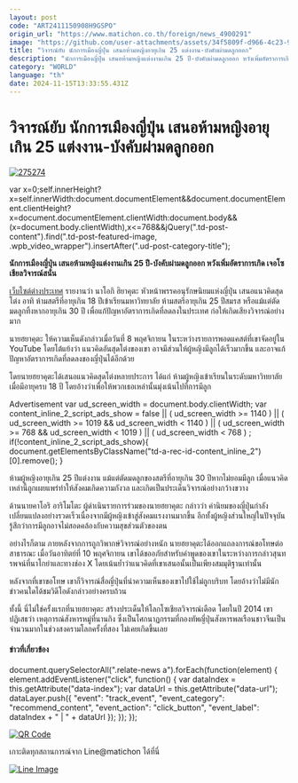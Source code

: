 ```yaml
---
layout: post
code: "ART2411150908H9GSPO"
origin_url: "https://www.matichon.co.th/foreign/news_4900291"
image: "https://github.com/user-attachments/assets/34f5809f-d966-4c23-98db-cc411e555b8b"
title: "วิจารณ์ยับ นักการเมืองญี่ปุ่น เสนอห้ามหญิงอายุเกิน 25 แต่งงาน-บังคับผ่ามดลูกออก"
description: "นักการเมืองญี่ปุ่น เสนอห้ามหญิงแต่งงานเกิน 25 ปี-บังคับผ่ามดลูกออก หวังเพิ่มอัตราการเกิด เจอโซเชียลวิจารณ์สนั่น"
category: "WORLD"
language: "th"
date: 2024-11-15T13:33:55.431Z
---
```


# วิจารณ์ยับ นักการเมืองญี่ปุ่น เสนอห้ามหญิงอายุเกิน 25 แต่งงาน-บังคับผ่ามดลูกออก

[![](https://www.matichon.co.th/wp-content/uploads/2024/11/275274.jpg "275274")](https://www.matichon.co.th/wp-content/uploads/2024/11/275274.jpg)

var x=0;self.innerHeight?x=self.innerWidth:document.documentElement&&document.documentElement.clientHeight?x=document.documentElement.clientWidth:document.body&&(x=document.body.clientWidth),x<=768&&jQuery(".td-post-content").find(".td-post-featured-image, .wpb\_video\_wrapper").insertAfter(".ud-post-category-title");

**นักการเมืองญี่ปุ่น เสนอห้ามหญิงแต่งงานเกิน 25 ปี-บังคับผ่ามดลูกออก หวังเพิ่มอัตราการเกิด เจอโซเชียลวิจารณ์สนั่น**

[เว็บไซต์ต่างประเทศ](https://mustsharenews.com/politician-japan-uterus/) รายงานว่า นาโอกิ ฮิยาคุตะ หัวหน้าพรรคอนุรักษนิยมแห่งญี่ปุ่น เสนอแนวคิดสุดโต่ง อาทิ ห้ามสตรีที่อายุเกิน 18 ปีเข้าเรียนมหาวิทยาลัย ห้ามสตรีอายุเกิน 25 ปีสมรส หรือแม้แต่ตัดมดลูกทิ้งหากอายุเกิน 30 ปี เพื่อแก้ปัญหาอัตราการเกิดที่ลดลงในประเทศ ก่อให้เกิดเสียงวิจารณ์อย่างมาก

นายฮยาคุตะ ให้ความเห็นดังกล่าวเมื่อวันที่ 8 พฤศจิกายน ในระหว่างรายการพอดแคสต์ที่เขาจัดอยู่ใน YouTube โดยโต้แย้งว่า แนวคิดอันสุดโต่งของเขา อาจมีส่วนให้ผู้หญิงมีลูกได้เร็วมากขึ้น และอาจแก้ปัญหาอัตราการเกิดที่ลดลงของญี่ปุ่นได้อีกด้วย

โดยนายฮยาคุตะได้เสนอแนวคิดสุดโต่งหลายประการ ได้แก่ ห้ามผู้หญิงเข้าเรียนในระดับมหาวิทยาลัย เมื่อมีอายุครบ 18 ปี โดยอ้างว่าเพื่อให้พวกเธอเหล่านั้นมุ่งเน้นไปที่การมีลูก

Advertisement var ud\_screen\_width = document.body.clientWidth; var content\_inline\_2\_script\_ads\_show = false || ( ud\_screen\_width >= 1140 ) || ( ud\_screen\_width >= 1019 && ud\_screen\_width < 1140 ) || ( ud\_screen\_width >= 768 && ud\_screen\_width < 1019 ) || ( ud\_screen\_width < 768 ) ; if(!content\_inline\_2\_script\_ads\_show){ document.getElementsByClassName("td-a-rec-id-content\_inline\_2")\[0\].remove(); }

ห้ามผู้หญิงอายุเกิน 25 ปีแต่งงาน แม้แต่ตัดมดลูกของสตรีที่อายุเกิน 30 ปีหากไม่ยอมมีลูก เมื่อแนวคิดเหล่านี้ถูกเผยแพร่ทำให้สังคมเกิดความกังวล และเกิดเป็นประเด็นวิจารณ์อย่างกว้างขวาง

ด้านนายคาโอริ อาริโมโตะ ผู้ดำเนินรายการร่วมของนายฮยาคุตะ กล่าวว่า ค่านิยมของญี่ปุ่นกำลังเปลี่ยนแปลงอย่างรวดเร็วเนื่องจากมีผู้หญิงเข้าสู่สังคมแรงงานมากขึ้น อีกทั้งผู้หญิงส่วนใหญ่ในปัจจุบันรู้สึกว่าการมีลูกอาจไม่สอดคล้องกับความสุขส่วนตัวของตน

อย่างไรก็ตาม ภายหลังจากการถูกวิพากษ์วิจารณ์อย่างหนัก นายฮยาคุตะได้ออกแถลงการณ์ขอโทษต่อสาธารณะ เมื่อวันอาทิตย์ที่ 10 พฤศจิกายน เขาได้ขออภัยสำหรับคำพูดของเขาในระหว่างการกล่าวสุนทรพจน์ที่นาโกย่าและทางช่อง X โดยเน้นย้ำว่าแนวคิดที่เขาเสนอนั้นเป็นเพียงสมมุติฐานเท่านั้น

หลังจากที่เขาขอโทษ เขาก็วิจารณ์สื่อญี่ปุ่นที่นำความเห็นของเขาไปใช้ไม่ถูกบริบท โดยอ้างว่าไม่มีนักข่าวคนใดได้ชมวิดีโอดังกล่าวอย่างครบถ้วน

ทั้งนี้ นี่ไม่ใช่ครั้งแรกที่นายฮยาคุตะ สร้างประเด็นให้โลกโซเชียลวิจารณ์เดือด โดยในปี 2014 เขาปฏิเสธว่า เหตุการณ์สังหารหมู่ที่นานกิง ซึ่งเป็นโศกนาฏกรรมที่กองทัพญี่ปุ่นสังหารพลเรือนชาวจีนเป็นจำนวนมากในช่วงสงครามโลกครั้งที่สอง ไม่เคยเกิดขึ้นเลย

#### ข่าวที่เกี่ยวข้อง

document.querySelectorAll(".relate-news a").forEach(function(element) { element.addEventListener("click", function() { var dataIndex = this.getAttribute("data-index"); var dataUrl = this.getAttribute("data-url"); dataLayer.push({ "event": "track\_event", "event\_category": "recommend\_content", "event\_action": "click\_button", "event\_label": dataIndex + " | " + dataUrl }); }); });

[![QR Code](https://www.matichon.co.th/wp-content/uploads/2023/07/wob1371z.jpg)](https://lin.ee/ht0nDxX)

เกาะติดทุกสถานการณ์จาก Line@matichon ได้ที่นี่

[![Line Image](https://www.matichon.co.th/wp-content/uploads/2023/07/th.png)](https://lin.ee/ht0nDxX)